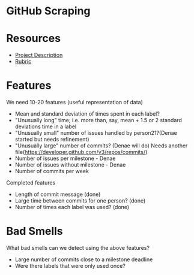 GitHub Scraping
===

# Resources
* [Project Description](http://www4.ncsu.edu/~tjmenzie/cs510/posts/project2.html)
* [Rubric](http://www4.ncsu.edu/~tjmenzie/cs510/posts/rubric6.html)

# Features
We need 10-20 features (useful representation of data)
- Mean and standard deviation of times spent in each label?
- "Unusually long" time; i.e. more than, say, mean + 1.5 or 2 standard deviations time in a label
- "Unusually small" number of issues handled by person21?(Denae started but needs refinement)
- "Unusually large" number of commits? (Denae will do) Needs another file(https://developer.github.com/v3/repos/commits/)
- Number of issues per milestone - Denae
- Number of issues without milestone - Denae
- Number of commits per week

Completed features
- Length of commit message (done)
- Large time between commits for one person? (done)
- Number of times each label was used? (done)


# Bad Smells
What bad smells can we detect using the above features?
- Large number of commits close to a milestone deadline
- Were there labels that were only used once?
